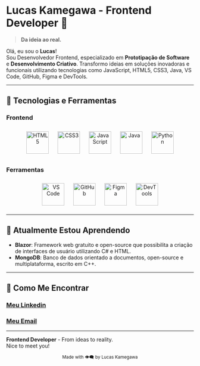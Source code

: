 # Lucas Kamegawa - Frontend Developer 🚀

> **Da ideia ao real.**

Olá, eu sou o **Lucas**!  
Sou Desenvolvedor Frontend, especializado em **Prototipação de Software** e **Desenvolvimento Criativo**. Transformo ideias em soluções inovadoras e funcionais utilizando tecnologias como JavaScript, HTML5, CSS3, Java, VS Code, GitHub, Figma e DevTools.

---

## 🎨 Tecnologias e Ferramentas

### Frontend
<div align="center">
  <img src="https://cdn.jsdelivr.net/gh/devicons/devicon/icons/html5/html5-original.svg" alt="HTML5" width="60" height="60" style="margin: 10px;" />
  <img src="https://cdn.jsdelivr.net/gh/devicons/devicon/icons/css3/css3-original.svg" alt="CSS3" width="60" height="60" style="margin: 10px;" />
  <img src="https://cdn.jsdelivr.net/gh/devicons/devicon/icons/javascript/javascript-original.svg" alt="JavaScript" width="60" height="60" style="margin: 10px;" />
  <img src="https://cdn.jsdelivr.net/gh/devicons/devicon/icons/java/java-original.svg" alt="Java" width="60" height="60" style="margin: 10px;" />
  <img src="https://cdn.jsdelivr.net/gh/devicons/devicon/icons/python/python-original.svg" alt="Python" width="60" height="60" style="margin: 10px;" />
</div>

### Ferramentas
<div align="center">
  <img src="https://cdn.jsdelivr.net/gh/devicons/devicon/icons/vscode/vscode-original.svg" alt="VS Code" width="60" height="60" style="margin: 10px;" /><span></span> 
  <img src="https://upload.wikimedia.org/wikipedia/commons/9/91/Octicons-mark-github.svg" alt="GitHub" width="60" height="60" style="margin: 10px;" /><span></span> 
  <img src="https://upload.wikimedia.org/wikipedia/commons/3/33/Figma-logo.svg" alt="Figma" width="60" height="60" style="margin: 10px;" /><span></span> 
  <img src="https://cdn.jsdelivr.net/gh/devicons/devicon/icons/chrome/chrome-original.svg" alt="DevTools" width="60" height="60" style="margin: 10px;" /><span></span> 
</div>

---

## 🔄 Atualmente Estou Aprendendo

- **Blazor**: Framework web gratuito e open-source que possibilita a criação de interfaces de usuário utilizando C# e HTML.
- **MongoDB**: Banco de dados orientado a documentos, open-source e multiplataforma, escrito em C++.

---

## 🤝 Como Me Encontrar

<div align="left">
   <h3><a href="https://www.linkedin.com/in/lucas-kamegawa/" target="_blank">Meu Linkedin</a></h3>
   <h3><a href="mailto:lucaspireskamegawa@gmail.com" target="_blank">Meu Email</a></h3>
  </a>
</div>

---

**Frontend Developer** - From ideas to reality.  
Nice to meet you!

<div align="center">
  <sub>Made with 👁‍🗨 by Lucas Kamegawa</sub>
</div>
